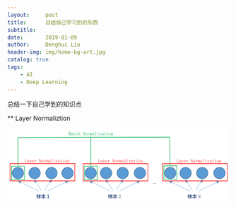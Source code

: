 ```yaml
---
layout:     post
title:      总结自己学习到的东西
subtitle:   
date:       2019-01-09
author:     Denghui Liu
header-img: img/home-bg-art.jpg
catalog: true
tags:
    - AI
    - Deep Learning
---
```

总结一下自己学到的知识点

** Layer Normaliztion

![Figure](https://github.com/snower2010/snower2010.github.io/blob/master/img/Layer%20Normalization.png)
